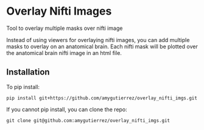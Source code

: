 Overlay Nifti Images
=====================
Tool to overlay multiple masks over nifti image

Instead of using viewers for overlaying nifti images, you can add multiple masks to overlay on an anatomical brain. Each nifti mask will be plotted over the anatomical brain nifti image in an html file.

<b>Installation</b>
---------------
To pip install:
```
pip install git+https://github.com/amygutierrez/overlay_nifti_imgs.git
```

If you cannot pip install, you can clone the repo:
```
git clone git@github.com:amygutierrez/overlay_nifti_imgs.git
```

